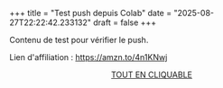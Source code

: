+++
title = "Test push depuis Colab"
date = "2025-08-27T22:22:42.233132"
draft = false
+++

Contenu de test pour vérifier le push.

Lien d'affiliation : https://amzn.to/4n1KNwj

<p style="text-align:center;"><a href="https://amzn.to/4n1KNwj" target="_blank">TOUT EN CLIQUABLE</a></p>
